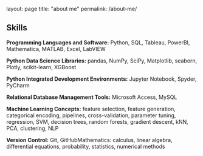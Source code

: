 layout: page
title: "about me"
permalink: /about-me/
## Skills
**Programming Languages and Software:** Python, SQL, Tableau, PowerBI, Mathematica, MATLAB, Excel, LabVIEW

**Python Data Science Libraries:** pandas, NumPy, SciPy, Matplotlib, seaborn, Plotly, scikit-learn, XGBoost

**Python Integrated Development Environments:** Jupyter Notebook, Spyder, PyCharm

**Relational Database Management Tools:** Microsoft Access, MySQL

**Machine Learning Concepts:** feature selection, feature generation, categorical encoding, pipelines, cross-validation, parameter tuning, regression, SVM, decision trees, random forests, gradient descent, kNN, PCA, clustering, NLP

**Version Control:** Git, GitHubMathematics: calculus, linear algebra, differential equations, probability, statistics, numerical methods
